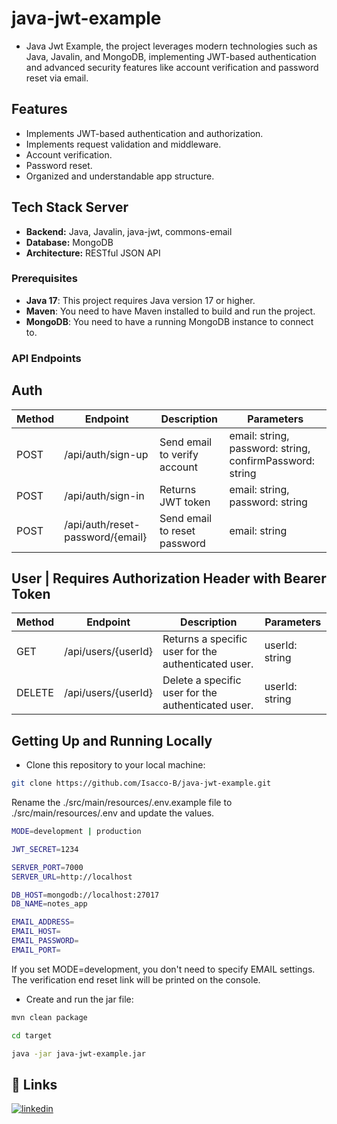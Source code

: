 # java-jwt-example

- Java Jwt Example, the project leverages modern technologies such as Java, Javalin, and MongoDB, implementing JWT-based authentication and advanced security features like account verification and password reset via email.


## Features

- Implements JWT-based authentication and authorization.
- Implements request validation and middleware.
- Account verification.
- Password reset.
- Organized and understandable app structure.


## Tech Stack Server

- **Backend:** Java, Javalin, java-jwt, commons-email
- **Database:** MongoDB
- **Architecture:** RESTful JSON API


### Prerequisites

- **Java 17**: This project requires Java version 17 or higher.
- **Maven**: You need to have Maven installed to build and run the project.
- **MongoDB**: You need to have a running MongoDB instance to connect to.


### API Endpoints

## Auth
| Method | Endpoint | Description | Parameters |
| --- | --- | --- | --- |
| POST | /api/auth/sign-up | Send email to verify account | email: string, password: string, confirmPassword: string |
| POST | /api/auth/sign-in | Returns JWT token | email: string, password: string |
| POST | /api/auth/reset-password/{email} | Send email to reset password | email: string |

## User | Requires Authorization Header with Bearer Token
| Method | Endpoint | Description | Parameters |
| --- | --- | --- | --- |
| GET | /api/users/{userId} | Returns a specific user for the authenticated user. | userId: string |
| DELETE | /api/users/{userId} | Delete a specific user for the authenticated user. | userId: string |


## Getting Up and Running Locally

- Clone this repository to your local machine:

```bash
git clone https://github.com/Isacco-B/java-jwt-example.git
```

Rename the ./src/main/resources/.env.example file to ./src/main/resources/.env and update the values.

```bash
MODE=development | production

JWT_SECRET=1234

SERVER_PORT=7000
SERVER_URL=http://localhost

DB_HOST=mongodb://localhost:27017
DB_NAME=notes_app

EMAIL_ADDRESS=
EMAIL_HOST=
EMAIL_PASSWORD=
EMAIL_PORT=
```
If you set MODE=development, you don't need to specify EMAIL settings.
The verification end reset link will be printed on the console.

- Create and run the jar file:

```bash
mvn clean package
```
```bash
cd target
```
```bash
java -jar java-jwt-example.jar
```

## 🔗 Links

[![linkedin](https://img.shields.io/badge/linkedin-0A66C2?style=for-the-badge&logo=linkedin&logoColor=white)](https://www.linkedin.com/in/isacco-bertoli-10aa16252/)
